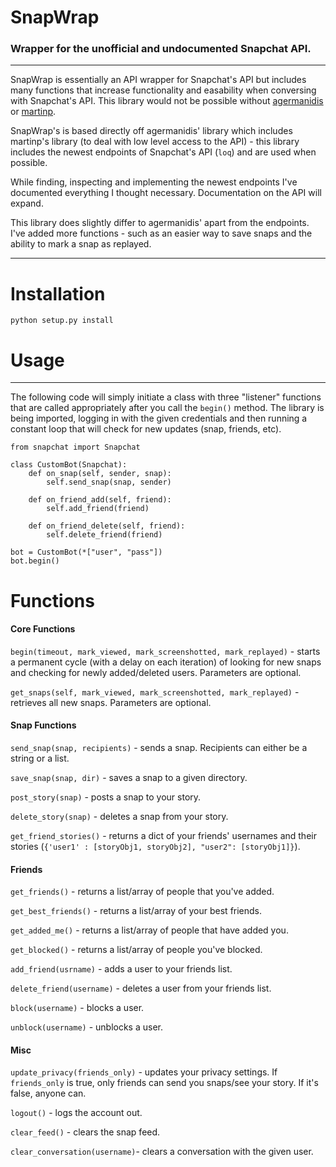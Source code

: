 # SnapWrap
### Wrapper for the unofficial and undocumented Snapchat API.
---

SnapWrap is essentially an API wrapper for Snapchat's API but includes many functions that increase functionality and easability when conversing with Snapchat's API.
This library would not be possible without [agermanidis](https://github.com/agermanidis/SnapchatBot) or [martinp](https://github.com/martinp/pysnap).

SnapWrap's is based directly off agermanidis' library which includes martinp's library (to deal with low level access to the API) - this library includes the newest endpoints of Snapchat's API (`loq`) and are used when possible.

While finding, inspecting and implementing the newest endpoints I've documented everything I thought necessary. Documentation on the API will expand.

This library does slightly differ to agermanidis' apart from the endpoints. I've added more functions - such as an easier way to save snaps and the ability to mark a snap as replayed.

---
# Installation

`python setup.py install`

# Usage
---

The following code will simply initiate a class with three "listener" functions that are called appropriately after you call the `begin()` method. The library is being imported, logging in with the given credentials and then running a constant loop that will check for new updates (snap, friends, etc).

	from snapchat import Snapchat

    class CustomBot(Snapchat):
		def on_snap(self, sender, snap):
			self.send_snap(snap, sender)
        
		def on_friend_add(self, friend):
    		self.add_friend(friend)

		def on_friend_delete(self, friend):
    		self.delete_friend(friend)
	
	bot = CustomBot(*["user", "pass"])
	bot.begin()
	
# Functions

#### Core Functions

`begin(timeout, mark_viewed, mark_screenshotted, mark_replayed)` - starts a permanent cycle (with a delay on each iteration) of looking for new snaps and checking for newly added/deleted users. Parameters are optional.

`get_snaps(self, mark_viewed, mark_screenshotted, mark_replayed)` - retrieves all new snaps. Parameters are optional.

#### Snap Functions

`send_snap(snap, recipients)` - sends a snap. Recipients can either be a string or a list.

`save_snap(snap, dir)` - saves a snap to a given directory.

`post_story(snap)` - posts a snap to your story.

`delete_story(snap)` - deletes a snap from your story.

`get_friend_stories()` - returns a dict of your friends' usernames and their stories (`{'user1' : [storyObj1, storyObj2], "user2": [storyObj1]}`).

#### Friends

`get_friends()` - returns a list/array of people that you've added.

`get_best_friends()` - returns a list/array of your best friends.

`get_added_me()` - returns a list/array of people that have added you.

`get_blocked()` - returns a list/array of people you've blocked.

`add_friend(usrname)` - adds a user to your friends list.

`delete_friend(username)` - deletes a user from your friends list.

`block(username)` - blocks a user.

`unblock(username)` - unblocks a user.

#### Misc

`update_privacy(friends_only)` - updates your privacy settings. If `friends_only` is true, only friends can send you snaps/see your story. If it's false, anyone can.

`logout()` - logs the account out.

`clear_feed()` - clears the snap feed.

`clear_conversation(username)`- clears a conversation with the given user.
